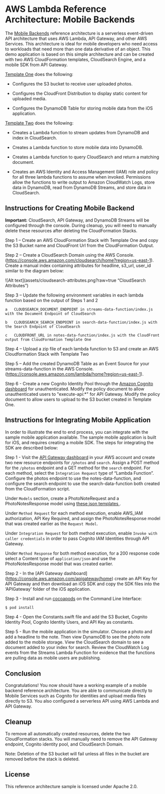 # AWS Lambda Reference Architecture: Mobile Backends

The [Mobile Backends](https://s3.amazonaws.com/awslambda-reference-architectures/mobile-backends/lambda_mobile_backends.pdf) reference architecture is a serverless event-driven API architecture that uses AWS Lambda, API Gateway, and other AWS Services. This architecture is ideal for mobile developers who need access to  workloads that need more than one data derivative of an object. This demo application is based on this simple architecture and can be created with two AWS CloudFormation templates, CloudSearch Engine, and a mobile SDK from API Gateway.

[Template One](https://s3.amazonaws.com/awslambda-reference-architectures/mobile-backends/lambda_data_stores.template)
does the following:

-   Configures the S3 bucket to receive user uploaded photos.

-   Configures the CloudFront Distribution to display static content for uploaded media.

-   Configures the DynamoDB Table for storing mobile data from the iOS application.

[Template Two](https://s3.amazonaws.com/awslambda-reference-architectures/mobile-backends/lambda_api_functions.template)
does the following:

-   Creates a Lambda function to stream updates from DynamoDB and index in CloudSearch.

-   Creates a Lambda function to store mobile data into DynamoDB.

-   Creates a Lambda function to query CloudSearch and return a matching document.

-   Creates an AWS Identity and Access Management (IAM) role and policy for all three lambda functions to assume when invoked. Permissions allow the
    functions to write output to Amazon CloudWatch Logs, store data in DynamoDB, read from DynamoDB Streams, and store data in CloudSearch.

## Instructions for Creating Mobile Backend

**Important:** CloudSearch, API Gateway, and DynamoDB Streams will be configured through the console. During cleanup, you will need to manually
delete these resources after deleting the CloudFormation Stacks.


Step 1 – Create an AWS CloudFormation Stack with Template One and copy the S3 Bucket name and CloudFront Url from the CloudFormation Output.

Step 2 – Create a CloudSearch Domain using the AWS Console.(https://console.aws.amazon.com/cloudsearch/home?region=us-east-1). Create a manual index containing attributes for headline, s3_url, user_id similar to the diagram below:

![Alt text](assets/cloudsearch-attributes.png?raw=true “CloudSearch Attributes”)

Step 3 – Update the following environment variables in each lambda function based on the output of Steps 1 and 2

	a   CLOUDSEARCH_DOCUMENT_ENDPOINT in streams-data-function/index.js with the Document Endpoint of CloudSearch

	b   CLOUDSEARCH_SEARCH_ENDPOINT in search-data-function/index.js with the Search Endpoint of CloudSearch

	c   CLOUDFRONT_URL in notes-data-function/index.js with the CloudFront output from CloudFormation Template One

Step 4 – Upload a zip file of each lambda function to S3 and create an AWS Cloudformation Stack with Template Two

Step 5 – Add the created DynamoDB Table as an Event Source for your streams-data-function in the AWS Console.(https://console.aws.amazon.com/lambda/home?region=us-east-1).

Step 6 - Create a new Cognito Identity Pool through the [Amazon Cognito dashboard](https://console.aws.amazon.com/cognito/home) for unauthenticated. Modify the policy document to allow unauthenticated users to "execute-api:*" for API Gateway. Modify the policy document to allow users to upload to the S3 bucket created in Template One. 

## Instructions for Integrating Mobile Application

In order to illustrate the end to end process, you can integrate with the sample mobile application available. The sample mobile application is built for iOS, and requires creating a mobile SDK. The steps for integrating the SDK are described below:

Step 1 - Visit the [API Gateway dashboard](https://console.aws.amazon.com/apigateway/home) in your AWS account and create two new resource endpoints for `/photos` and `search`. Assign a POST method for the `/photos` endpoint and a GET method for the `search` endpoint. For each method, select the `Integration Request` type of “Lambda Function”. Configure the photos endpoint to use the notes-data-function, and configure the search endpoint to use the search-data-function both created from the CloudFormation script.

Under `Models` section, create a PhotoNoteRequest and a PhotoNotesResponse model using [these json templates ](https://github.com/awslabs/lambda-refarch-mobilebackend/blob/master/apigateway-templates/).

Under `Method Request` for each method execution, enable AWS_IAM authorization, API Key Required, and assign the PhotoNotesResponse model that was created earlier as the `Request Model`. 

Under `Integration Request` for both method execution, enable `Invoke with caller credentials` in order to pass Cognito IAM Identities through API Gateway.

Under `Method Response` for both method execution, for a 200 response code select a Content type of `application/json` and use the PhotoNotesResponse model that was created earlier.

Step 2 - In the [API Gateway dashboard] (https://console.aws.amazon.com/apigateway/home) create an API Key for API Gateway and then download an iOS SDK and copy the SDK files into the ‘APIGateway’ folder of the iOS application.

Step 3 - Install and run [cocoapods](https://guides.cocoapods.org/using/getting-started.html) on the Command Line Interface:

```bash
$ pod install
```

Step 4 - Open the Constants.swift file and add the S3 Bucket, Cognito Identity Pool, Cognito Identity Users, and API Key as constants.

Step 5 - Run the mobile application in the simulator. Choose a photo and add a headline to  the note. Then view DynamoDB to see the photo note added to the mobile storage. View the CloudSearch domain to see a document added to your index for search. Review the CloudWatch Log events from the Streams Lambda Function for evidence that the functions are pulling data as mobile users are publishing.
 
## Conclusion

Congratulations! You now should have a working example of a mobile backend reference architecture. You are able to communicate directly to Mobile Services such as Cognito for  identities and upload media files directly to S3. You also configured a serverless API using AWS Lambda and API Gateway.

## Cleanup

To remove all automatically created resources, delete the two CloudFormation stacks. You will manually need to remove the API Gateway endpoint, Cognito identity pool, and CloudSearch Domain.

Note: Deletion of the S3 bucket will fail unless all files in the bucket are removed before the stack is deleted.


## License

This reference architecture sample is licensed under Apache 2.0.
